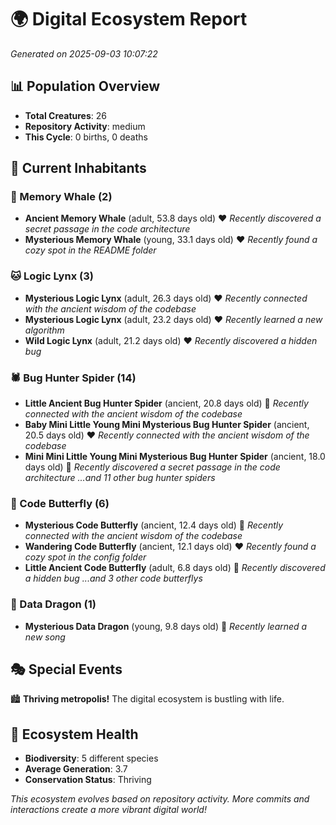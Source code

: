 # 🌍 Digital Ecosystem Report
*Generated on 2025-09-03 10:07:22*

## 📊 Population Overview
- **Total Creatures**: 26
- **Repository Activity**: medium
- **This Cycle**: 0 births, 0 deaths

## 👥 Current Inhabitants

### 🐋 Memory Whale (2)
- **Ancient Memory Whale** (adult, 53.8 days old) ❤️
  *Recently discovered a secret passage in the code architecture*
- **Mysterious Memory Whale** (young, 33.1 days old) ❤️
  *Recently found a cozy spot in the README folder*

### 🐱 Logic Lynx (3)
- **Mysterious Logic Lynx** (adult, 26.3 days old) ❤️
  *Recently connected with the ancient wisdom of the codebase*
- **Mysterious Logic Lynx** (adult, 23.2 days old) ❤️
  *Recently learned a new algorithm*
- **Wild Logic Lynx** (adult, 21.2 days old) ❤️
  *Recently discovered a hidden bug*

### 🕷️ Bug Hunter Spider (14)
- **Little Ancient Bug Hunter Spider** (ancient, 20.8 days old) 💛
  *Recently connected with the ancient wisdom of the codebase*
- **Baby Mini Little Young Mini Mysterious Bug Hunter Spider** (ancient, 20.5 days old) ❤️
  *Recently connected with the ancient wisdom of the codebase*
- **Mini Mini Little Young Mini Mysterious Bug Hunter Spider** (ancient, 18.0 days old) 💛
  *Recently discovered a secret passage in the code architecture*
  *...and 11 other bug hunter spiders*

### 🦋 Code Butterfly (6)
- **Mysterious Code Butterfly** (ancient, 12.4 days old) 💛
  *Recently connected with the ancient wisdom of the codebase*
- **Wandering Code Butterfly** (ancient, 12.1 days old) ❤️
  *Recently found a cozy spot in the config folder*
- **Little Ancient Code Butterfly** (adult, 6.8 days old) 💛
  *Recently discovered a hidden bug*
  *...and 3 other code butterflys*

### 🐉 Data Dragon (1)
- **Mysterious Data Dragon** (young, 9.8 days old) 💛
  *Recently learned a new song*

## 🎭 Special Events

🏙️ **Thriving metropolis!** The digital ecosystem is bustling with life.

## 🔬 Ecosystem Health
- **Biodiversity**: 5 different species
- **Average Generation**: 3.7
- **Conservation Status**: Thriving

*This ecosystem evolves based on repository activity. More commits and interactions create a more vibrant digital world!*